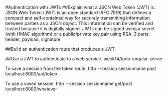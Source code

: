 #Authentication with JWTs
##Explain what a JSON Web Token (JWT) is.
JSON Web Token (JWT) is an open standard (RFC 7519) that defines a compact and self-contained way for securely transmitting information between parties as a JSON object. This information can be verified and trusted because it is digitally signed. JWTs can be signed using a secret (with HMAC algorithm) or a public/private key pair using RSA.
3 parts: header, payload, signature


##Build an authentication route that produces a JWT.



##Use a JWT to authenticate to a web service.
week14/todo-angular-server

To save a session from the token route:
http --session sessionname post localhost:8000/api/token

To use a saved session:
http --session sessionname get/post localhost:8000/whatever
